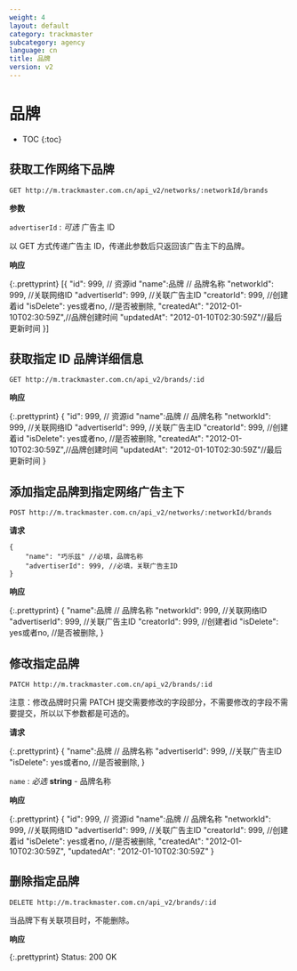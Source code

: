 ```yaml
---
weight: 4
layout: default
category: trackmaster
subcategory: agency
language: cn
title: 品牌
version: v2
---
```


# 品牌 #

* TOC
{:toc}


## 获取工作网络下品牌

    GET http://m.trackmaster.com.cn/api_v2/networks/:networkId/brands

**参数**

`advertiserId`
: _可选_ 广告主 ID

以 GET 方式传递广告主 ID，传递此参数后只返回该广告主下的品牌。


**响应**

{:.prettyprint}
    [{
        "id": 999, // 资源id
        "name":品牌 // 品牌名称
        "networkId": 999, //关联网络ID
        "advertiserId": 999, //关联广告主ID
        "creatorId": 999, //创建着id
        "isDelete": yes或者no, //是否被删除,
        "createdAt": "2012-01-10T02:30:59Z",//品牌创建时间
        "updatedAt": "2012-01-10T02:30:59Z"//最后更新时间
    }]


## 获取指定 ID 品牌详细信息

    GET http://m.trackmaster.com.cn/api_v2/brands/:id

**响应**

{:.prettyprint}
    {
        "id": 999, // 资源id
        "name":品牌 // 品牌名称
        "networkId": 999, //关联网络ID
        "advertiserId": 999, //关联广告主ID
        "creatorId": 999, //创建着id
        "isDelete": yes或者no, //是否被删除,
        "createdAt": "2012-01-10T02:30:59Z",//品牌创建时间
        "updatedAt": "2012-01-10T02:30:59Z"//最后更新时间
    }

## 添加指定品牌到指定网络广告主下

    POST http://m.trackmaster.com.cn/api_v2/networks/:networkId/brands

**请求**

    {
        "name": "巧乐兹" //必填，品牌名称
        "advertiserId": 999, //必填，关联广告主ID
    }

**响应**

{:.prettyprint}
    {
        "name":品牌 // 品牌名称
        "networkId": 999, //关联网络ID
        "advertiserId": 999, //关联广告主ID
        "creatorId": 999, //创建者id
        "isDelete": yes或者no, //是否被删除,
    }


## 修改指定品牌

    PATCH http://m.trackmaster.com.cn/api_v2/brands/:id
    
注意：修改品牌时只需 PATCH 提交需要修改的字段部分，不需要修改的字段不需要提交，所以以下参数都是可选的。    

**请求**

{:.prettyprint}
    {
        "name":品牌 // 品牌名称
        "advertiserId": 999, //关联广告主ID
        "isDelete": yes或者no, //是否被删除,
    }

`name`
: _必选_ **string** - 品牌名称


**响应**

{:.prettyprint}
    {
        "id": 999, // 资源id
        "name":品牌 // 品牌名称
        "networkId": 999, //关联网络ID
        "advertiserId": 999, //关联广告主ID
        "creatorId": 999, //创建着id
        "isDelete": yes或者no, //是否被删除,
        "createdAt": "2012-01-10T02:30:59Z",
        "updatedAt": "2012-01-10T02:30:59Z"
    }


## 删除指定品牌

    DELETE http://m.trackmaster.com.cn/api_v2/brands/:id

当品牌下有关联项目时，不能删除。

**响应**

{:.prettyprint}
    Status: 200 OK

